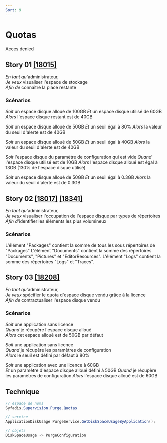 ```yaml
---
Sort: 9
---
```

# Quotas

Acces denied

## Story 01 [[18015]](https://redmine.condate.com/issues/18015)

*En tant qu*'administrateur,<br>
*Je veux* visualiser l'espace de stockage<br>
*Afin de* connaître la place restante<br>

### Scénarios

*Soit* un espace disque alloué de 100GB
*Et* un espace disque utilisé de 60GB
*Alors* l'espace disque restant est de 40GB

*Soit* un espace disque alloué de 50GB
*Et* un seuil égal à 80%
*Alors* la valeur du seuil d'alerte est de 40GB

*Soit* un espace disque alloué de 50GB
*Et* un seuil égal à 40GB
*Alors* la valeur du seuil d'alerte est de 40GB

*Soit* l'espace disque du paramètre de configuration qui est vide
*Quand* l'espace disque utilisé est de 10GB
*Alors* l'espace disque alloué est égal à 13GB (130% de l'espace disque utilisé)

*Soit* un espace disque alloué de 50GB
*Et* un seuil égal à 0.3GB
*Alors* la valeur du seuil d'alerte est de 0.3GB


## Story 02 [[18017]](https://redmine.condate.com/issues/18017) [[18341]](https://redmine.condate.com/issues/18341)

*En tant qu*'administrateur,<br>
*Je veux* visualiser l'occupation de l'espace disque par types de répertoires<br>
*Afin d*'identifier les éléments les plus volumineux<br>

### Scénarios

L'élément "Packages" contient la somme de tous les sous répertoires de "Packages"
L'élément "Documents" contient la somme des répertoires "Documents", "Pictures" et "EditorResources".
L'élément "Logs" contient la somme des répertoires "Logs" et "Traces".


## Story 03 [[18208]](https://redmine.condate.com/issues/18208)

*En tant qu*'administrateur,<br>
*Je veux* spécifier le quota d'espace disque vendu grâce à la licence<br>
*Afin de* contractualiser l'espace disque vendu<br>

### Scénarios

*Soit* une application sans licence<br>
*Quand* je récupère l'espace disque alloué<br>
*Alors* cet espace alloué est de 50GB par défaut<br>

*Soit* une application sans licence<br>
*Quand* je récupère les paramètres de configuration<br>
*Alors* le seuil est défini par défaut à 80%<br>

*Soit* une application avec une licence à 60GB<br>
*Et* un paramètre d'espace disque alloué défini à 50GB
*Quand* je récupère les paramètres de configuration
*Alors* l'espace disque alloué est de 60GB

## Technique

```java
// espace de noms
Syfadis.Supervision.Purge.Quotas

// service
ApplicationDiskUsage PurgeService.GetDiskSpaceUsageByApplication();

// objets
DiskSpaceUsage -> PurgeConfiguration
```